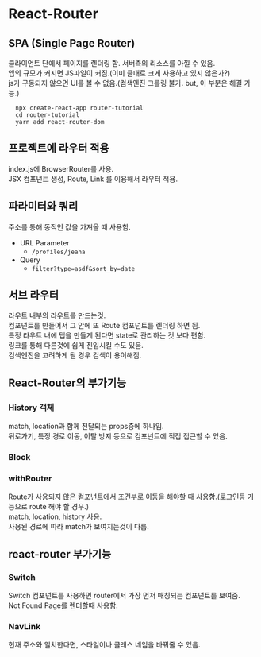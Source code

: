 # React-Router

## SPA (Single Page Router)

클라이언트 단에서 페이지를 렌더링 함.
서버측의 리소스를 아낄 수 있음.  
앱의 규모가 커지면 JS파일이 커짐.(이미 클대로 크게 사용하고 있지 않은가?)  
js가 구동되지 않으면 UI를 볼 수 없음.(컴색엔진 크롤링 불가. but, 이 부분은 해결 가능.)

```
  npx create-react-app router-tutorial
  cd router-tutorial
  yarn add react-router-dom
```

## 프로젝트에 라우터 적용

index.js에 BrowserRouter를 사용.  
JSX 컴포넌트 생성, Route, Link 를 이용해서 라우터 적용.

## 파라미터와 쿼리

주소를 통해 동적인 값을 가져올 때 사용함.

- URL Parameter
  - `/profiles/jeaha`
- Query
  - `filter?type=asdf&sort_by=date`

## 서브 라우터

라우트 내부의 라우트를 만드는것.  
컴포넌트를 만들어서 그 안에 또 Route 컴포넌트를 렌더링 하면 됨.  
특정 라우트 내에 탭을 만들게 된다면 state로 관리하는 것 보다 편함.  
링크를 통해 다른것에 쉽게 진입시킬 수도 있음.  
검색엔진을 고려하게 될 경우 검색이 용이해짐.

## React-Router의 부가기능

### History 객체

match, location과 함께 전달되는 props중에 하나임.  
뒤로가기, 특정 경로 이동, 이탈 방지 등으로 컴포넌트에 직접 접근할 수 있음.

### Block

### withRouter

Route가 사용되지 않은 컴포넌트에서 조건부로 이동을 해야할 때 사용함.(로그인등 기능으로 route 해야 할 경우.)  
match, location, history 사용.  
사용된 경로에 따라 match가 보여지는것이 다름.

## react-router 부가기능

### Switch

Switch 컴포넌트를 사용하면 router에서 가장 먼저 매칭되는 컴포넌트를 보여줌.  
Not Found Page를 렌더할때 사용함.

### NavLink

현재 주소와 일치한다면, 스타일이나 클래스 네임을 바꿔줄 수 있음.
